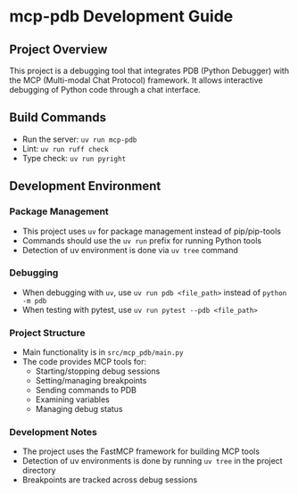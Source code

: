 # mcp-pdb Development Guide

## Project Overview
This project is a debugging tool that integrates PDB (Python Debugger) with the MCP (Multi-modal Chat Protocol) framework. It allows interactive debugging of Python code through a chat interface.

## Build Commands
- Run the server: `uv run mcp-pdb`
- Lint: `uv run ruff check`
- Type check: `uv run pyright`

## Development Environment

### Package Management
- This project uses `uv` for package management instead of pip/pip-tools
- Commands should use the `uv run` prefix for running Python tools
- Detection of uv environment is done via `uv tree` command

### Debugging
- When debugging with `uv`, use `uv run pdb <file_path>` instead of `python -m pdb`
- When testing with pytest, use `uv run pytest --pdb <file_path>`

### Project Structure
- Main functionality is in `src/mcp_pdb/main.py`
- The code provides MCP tools for:
  - Starting/stopping debug sessions
  - Setting/managing breakpoints
  - Sending commands to PDB
  - Examining variables
  - Managing debug status

### Development Notes
- The project uses the FastMCP framework for building MCP tools
- Detection of uv environments is done by running `uv tree` in the project directory
- Breakpoints are tracked across debug sessions
